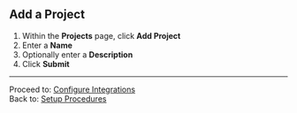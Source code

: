 ## Add a Project
1. Within the **Projects** page, click **Add Project**
1. Enter a **Name**
1. Optionally enter a **Description**
1. Click **Submit**

---

Proceed to: [Configure Integrations](Configure-Integrations.md#configure-integrations)
<br>Back to: [Setup Procedures](README.md#setup-procedures)
